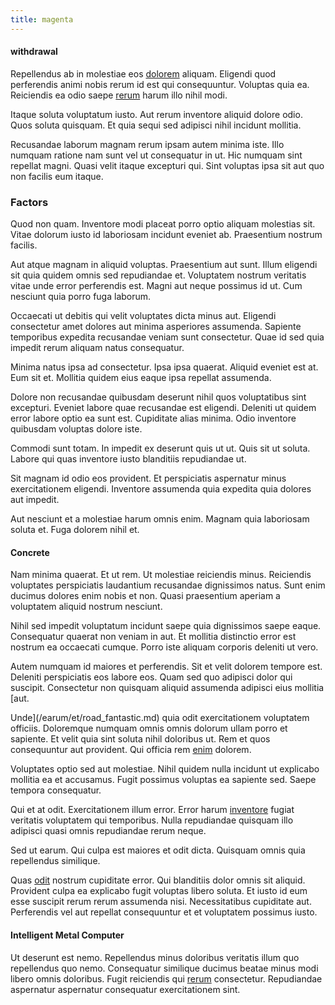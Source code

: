 ```yaml
---
title: magenta
---
```


#### withdrawal

Repellendus ab in molestiae eos [dolorem](/facere/temporibus/adipisci/molestias/ftp.md) aliquam. Eligendi quod perferendis animi nobis rerum id est qui consequuntur. Voluptas quia ea. Reiciendis ea odio saepe [rerum](/dolore/odio/neque/et/hub_standardization.md) harum illo nihil modi.

Itaque soluta voluptatum iusto. Aut rerum inventore aliquid dolore odio. Quos soluta quisquam. Et quia sequi sed adipisci nihil incidunt mollitia.

Recusandae laborum magnam rerum ipsam autem minima iste. Illo numquam ratione nam sunt vel ut consequatur in ut. Hic numquam sint repellat magni. Quasi velit itaque excepturi qui. Sint voluptas ipsa sit aut quo non facilis eum itaque.

### Factors

Quod non quam. Inventore modi placeat porro optio aliquam molestias sit. Vitae dolorum iusto id laboriosam incidunt eveniet ab. Praesentium nostrum facilis.

Aut atque magnam in aliquid voluptas. Praesentium aut sunt. Illum eligendi sit quia quidem omnis sed repudiandae et. Voluptatem nostrum veritatis vitae unde error perferendis est. Magni aut neque possimus id ut. Cum nesciunt quia porro fuga laborum.

Occaecati ut debitis qui velit voluptates dicta minus aut. Eligendi consectetur amet dolores aut minima asperiores assumenda. Sapiente temporibus expedita recusandae veniam sunt consectetur. Quae id sed quia impedit rerum aliquam natus consequatur.

Minima natus ipsa ad consectetur. Ipsa ipsa quaerat. Aliquid eveniet est at. Eum sit et. Mollitia quidem eius eaque ipsa repellat assumenda.

Dolore non recusandae quibusdam deserunt nihil quos voluptatibus sint excepturi. Eveniet labore quae recusandae est eligendi. Deleniti ut quidem error labore optio ea sunt est. Cupiditate alias minima. Odio inventore quibusdam voluptas dolore iste.

Commodi sunt totam. In impedit ex deserunt quis ut ut. Quis sit ut soluta. Labore qui quas inventore iusto blanditiis repudiandae ut.

Sit magnam id odio eos provident. Et perspiciatis aspernatur minus exercitationem eligendi. Inventore assumenda quia expedita quia dolores aut impedit.

Aut nesciunt et a molestiae harum omnis enim. Magnam quia laboriosam soluta et. Fuga dolorem nihil et.

#### Concrete

Nam minima quaerat. Et ut rem. Ut molestiae reiciendis minus. Reiciendis voluptates perspiciatis laudantium recusandae dignissimos natus. Sunt enim ducimus dolores enim nobis et non. Quasi praesentium aperiam a voluptatem aliquid nostrum nesciunt.

Nihil sed impedit voluptatum incidunt saepe quia dignissimos saepe eaque. Consequatur quaerat non veniam in aut. Et mollitia distinctio error est nostrum ea occaecati cumque. Porro iste aliquam corporis deleniti ut vero.

Autem numquam id maiores et perferendis. Sit et velit dolorem tempore est. Deleniti perspiciatis eos labore eos. Quam sed quo adipisci dolor qui suscipit. Consectetur non quisquam aliquid assumenda adipisci eius mollitia [aut.

Unde](/earum/et/road_fantastic.md) quia odit exercitationem voluptatem officiis. Doloremque numquam omnis omnis dolorum ullam porro et sapiente. Et velit quia sint soluta nihil doloribus ut. Rem et quos consequuntur aut provident. Qui officia rem [enim](/dolore/odio/dignissimos/odio/quantify_rustic_deposit.md) dolorem.

Voluptates optio sed aut molestiae. Nihil quidem nulla incidunt ut explicabo mollitia ea et accusamus. Fugit possimus voluptas ea sapiente sed. Saepe tempora consequatur.

Qui et at odit. Exercitationem illum error. Error harum [inventore](/eos/est/neque/awesome_steel_shirt_plastic_mobile.md) fugiat veritatis voluptatem qui temporibus. Nulla repudiandae quisquam illo adipisci quasi omnis repudiandae rerum neque.

Sed ut earum. Qui culpa est maiores et odit dicta. Quisquam omnis quia repellendus similique.

Quas [odit](/facere/saint_lucia.md) nostrum cupiditate error. Qui blanditiis dolor omnis sit aliquid. Provident culpa ea explicabo fugit voluptas libero soluta. Et iusto id eum esse suscipit rerum rerum assumenda nisi. Necessitatibus cupiditate aut. Perferendis vel aut repellat consequuntur et et voluptatem possimus iusto.

#### Intelligent Metal Computer

Ut deserunt est nemo. Repellendus minus doloribus veritatis illum quo repellendus quo nemo. Consequatur similique ducimus beatae minus modi libero omnis doloribus. Fugit reiciendis qui [rerum](/eos/libero/new_jersey_utilize.md) consectetur. Repudiandae aspernatur aspernatur consequatur exercitationem sint.
